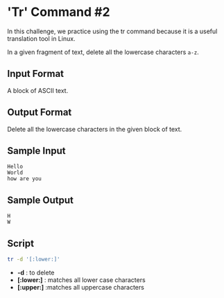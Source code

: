 # 'Tr' Command #2

In this challenge, we practice using the tr command because it is a useful translation tool in Linux.

In a given fragment of text, delete all the lowercase characters `a-z`.

## Input Format

A block of ASCII text.

## Output Format

Delete all the lowercase characters in the given block of text.

## Sample Input

    Hello
    World
    how are you
## Sample Output

    H
    W

## Script

```bash
tr -d '[:lower:]'
```
* **-d** : to delete
* **[:lower:]** : matches all lower case characters
* **[:upper:]** :matches all uppercase characters